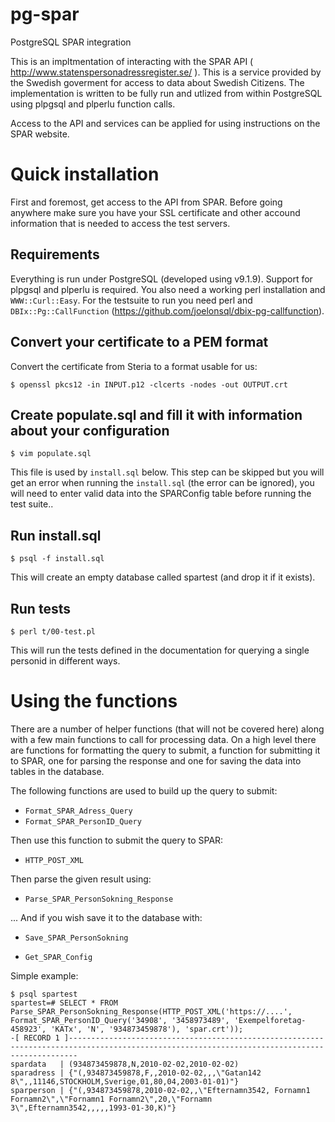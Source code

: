 pg-spar
=======

PostgreSQL SPAR integration

This is an impltmentation of interacting with the SPAR API ( http://www.statenspersonadressregister.se/ ). This is a service provided by the Swedish goverment for access to data about Swedish Citizens. The implementation is written to be fully run and utlized from within PostgreSQL using plpgsql and plperlu function calls.

Access to the API and services can be applied for using instructions on the SPAR website.

Quick installation
==================

First and foremost, get access to the API from SPAR. Before going anywhere make sure you have your SSL certificate and other accound information that is needed to access the test servers. 

Requirements
------------
Everything is run under PostgreSQL (developed using v9.1.9). Support for plpgsql and plperlu is required. You also need a working perl installation and `WWW::Curl::Easy`.
For the testsuite to run you need perl and `DBIx::Pg::CallFunction` (https://github.com/joelonsql/dbix-pg-callfunction). 

Convert your certificate to a PEM format
----------------------------------------

Convert the certificate from Steria to a format usable for us:

    $ openssl pkcs12 -in INPUT.p12 -clcerts -nodes -out OUTPUT.crt

Create populate.sql and fill it with information about your configuration
-------------------------------------------------------------------------

    $ vim populate.sql

This file is used by `install.sql` below. This step can be skipped but you will get an error when running the `install.sql` (the error can be ignored), you will need to enter valid data into the SPARConfig table before running the test suite..

Run install.sql
---------------

    $ psql -f install.sql

This will create an empty database called spartest (and drop it if it exists).

Run tests
---------

    $ perl t/00-test.pl

This will run the tests defined in the documentation for querying a single personid in different ways.


Using the functions
===================

There are a number of helper functions (that will not be covered here) along with a few main functions to call for processing data. On a high level there are functions for formatting the query to submit, a function for submitting it to SPAR, one for parsing the response and one for saving the data into tables in the database.


The following functions are used to build up the query to submit:

- `Format_SPAR_Adress_Query`
- `Format_SPAR_PersonID_Query`

Then use this function to submit the query to SPAR:

- `HTTP_POST_XML`

Then parse the given result using:

- `Parse_SPAR_PersonSokning_Response`

... And if you wish save it to the database with:

- `Save_SPAR_PersonSokning`

- `Get_SPAR_Config`

Simple example:

    $ psql spartest
    spartest=# SELECT * FROM Parse_SPAR_PersonSokning_Response(HTTP_POST_XML('https://....', Format_SPAR_PersonID_Query('34908', '3458973489', 'Exempelforetag-458923', 'KATx', 'N', '934873459878'), 'spar.crt'));
    -[ RECORD 1 ]----------------------------------------------------------------------------------------------------------------------------------------------
    spardata   | (934873459878,N,2010-02-02,2010-02-02)
    sparadress | {"(,934873459878,F,,2010-02-02,,,\"Gatan142 8\",,11146,STOCKHOLM,Sverige,01,80,04,2003-01-01)"}
    sparperson | {"(,934873459878,2010-02-02,,\"Efternamn3542, Fornamn1 Fornamn2\",\"Fornamn1 Fornamn2\",20,\"Fornamn 3\",Efternamn3542,,,,,1993-01-30,K)"}

